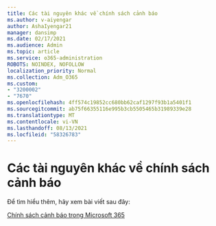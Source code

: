 ```yaml
---
title: Các tài nguyên khác về chính sách cảnh báo
ms.author: v-aiyengar
author: AshaIyengar21
manager: dansimp
ms.date: 02/17/2021
ms.audience: Admin
ms.topic: article
ms.service: o365-administration
ROBOTS: NOINDEX, NOFOLLOW
localization_priority: Normal
ms.collection: Adm_O365
ms.custom:
- "3200002"
- "7670"
ms.openlocfilehash: 4ff574c19852cc680bb62caf1297f93b1a5401f1
ms.sourcegitcommit: ab75f66355116e995b3cb5505465b31989339e28
ms.translationtype: MT
ms.contentlocale: vi-VN
ms.lasthandoff: 08/13/2021
ms.locfileid: "58326783"
---
```

# <a name="more-resources-on-alert-policies"></a>Các tài nguyên khác về chính sách cảnh báo

Để tìm hiểu thêm, hãy xem bài viết sau đây:

[Chính sách cảnh báo trong Microsoft 365](https://docs.microsoft.com/microsoft-365/compliance/alert-policies)
